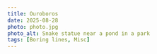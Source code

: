 ```yaml
---
title: Ouroboros
date: 2025-08-28
photo: photo.jpg
photo_alt: Snake statue near a pond in a park
tags: [Boring lines, Misc]
---
```

